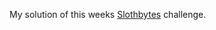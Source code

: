 My solution of this weeks [Slothbytes](https://slothbytes.beehiiv.com/p/game-development) challenge.
